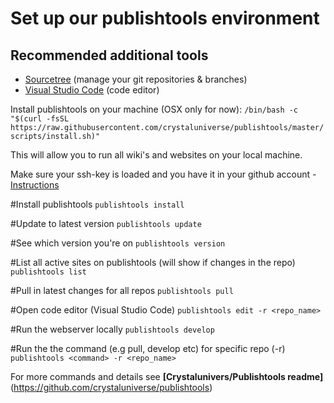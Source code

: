 
# Set up our publishtools environment

## Recommended additional tools

- [Sourcetree](https://www.sourcetreeapp.com/) (manage your git repositories & branches)
- [Visual Studio Code](https://code.visualstudio.com/) (code editor)

Install publishtools on your machine (OSX only for now):
`/bin/bash -c "$(curl -fsSL https://raw.githubusercontent.com/crystaluniverse/publishtools/master/scripts/install.sh)"`

This will allow you to run all wiki's and websites on your local machine.

Make sure your ssh-key is loaded and you have it in your github account - [Instructions](docs/sshkey.md)


#Install publishtools
`publishtools install`

#Update to latest version
`publishtools update`

#See which version you're on
`publishtools version`

#List all active sites on publishtools (will show if changes in the repo)
`publishtools list`

#Pull in latest changes for all repos
`publishtools pull`

#Open code editor (Visual Studio Code)
`publishtools edit -r <repo_name>`

#Run the webserver locally
`publishtools develop`

#Run the the command (e.g pull, develop etc) for specific repo (-r)
`publishtools <command> -r <repo_name>`

For more commands and details see **[Crystalunivers/Publishtools readme]**(https://github.com/crystaluniverse/publishtools)

